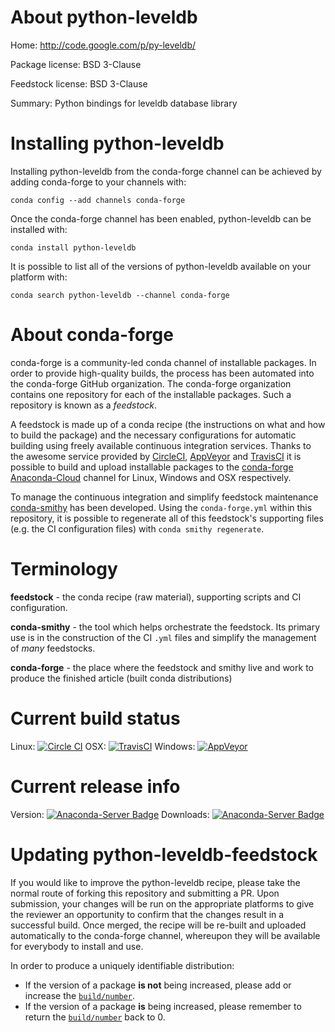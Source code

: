 About python-leveldb
====================

Home: http://code.google.com/p/py-leveldb/

Package license: BSD 3-Clause

Feedstock license: BSD 3-Clause

Summary: Python bindings for leveldb database library



Installing python-leveldb
=========================

Installing python-leveldb from the conda-forge channel can be achieved by adding conda-forge to your channels with:

```
conda config --add channels conda-forge
```

Once the conda-forge channel has been enabled, python-leveldb can be installed with:

```
conda install python-leveldb
```

It is possible to list all of the versions of python-leveldb available on your platform with:

```
conda search python-leveldb --channel conda-forge
```


About conda-forge
=================

conda-forge is a community-led conda channel of installable packages.
In order to provide high-quality builds, the process has been automated into the
conda-forge GitHub organization. The conda-forge organization contains one repository 
for each of the installable packages. Such a repository is known as a *feedstock*.

A feedstock is made up of a conda recipe (the instructions on what and how to build
the package) and the necessary configurations for automatic building using freely
available continuous integration services. Thanks to the awesome service provided by
[CircleCI](https://circleci.com/), [AppVeyor](http://www.appveyor.com/)
and [TravisCI](https://travis-ci.org/) it is possible to build and upload installable
packages to the [conda-forge](https://anaconda.org/conda-forge)
[Anaconda-Cloud](http://docs.anaconda.org/) channel for Linux, Windows and OSX respectively.

To manage the continuous integration and simplify feedstock maintenance
[conda-smithy](http://github.com/conda-forge/conda-smithy) has been developed.
Using the ``conda-forge.yml`` within this repository, it is possible to regenerate all of
this feedstock's supporting files (e.g. the CI configuration files) with ``conda smithy regenerate``.


Terminology
===========

**feedstock** - the conda recipe (raw material), supporting scripts and CI configuration.

**conda-smithy** - the tool which helps orchestrate the feedstock.
                   Its primary use is in the construction of the CI ``.yml`` files
                   and simplify the management of *many* feedstocks.

**conda-forge** - the place where the feedstock and smithy live and work to
                  produce the finished article (built conda distributions)

Current build status
====================

Linux: [![Circle CI](https://circleci.com/gh/conda-forge/python-leveldb-feedstock.svg?style=svg)](https://circleci.com/gh/conda-forge/python-leveldb-feedstock)
OSX: [![TravisCI](https://travis-ci.org/conda-forge/python-leveldb-feedstock.svg?branch=master)](https://travis-ci.org/conda-forge/python-leveldb-feedstock) 
Windows: [![AppVeyor](https://ci.appveyor.com/api/projects/status/github/conda-forge/python-leveldb-feedstock?svg=True)](https://ci.appveyor.com/project/conda-forge/python-leveldb-feedstock/branch/master)

Current release info
====================
Version: [![Anaconda-Server Badge](https://anaconda.org/conda-forge/python-leveldb/badges/version.svg)](https://anaconda.org/conda-forge/python-leveldb)
Downloads: [![Anaconda-Server Badge](https://anaconda.org/conda-forge/python-leveldb/badges/downloads.svg)](https://anaconda.org/conda-forge/python-leveldb)


Updating python-leveldb-feedstock
=================================

If you would like to improve the python-leveldb recipe, please take the normal
route of forking this repository and submitting a PR. Upon submission, your changes will
be run on the appropriate platforms to give the reviewer an opportunity to confirm that the
changes result in a successful build. Once merged, the recipe will be re-built and uploaded
automatically to the conda-forge channel, whereupon they will be available for everybody to
install and use.

In order to produce a uniquely identifiable distribution:
 * If the version of a package **is not** being increased, please add or increase
   the [``build/number``](http://conda.pydata.org/docs/building/meta-yaml.html#build-number-and-string). 
 * If the version of a package **is** being increased, please remember to return
   the [``build/number``](http://conda.pydata.org/docs/building/meta-yaml.html#build-number-and-string)
   back to 0.
